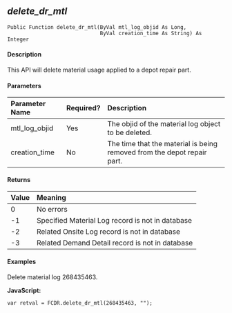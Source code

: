 _delete_dr_mtl_
-----------------

```
Public Function delete_dr_mtl(ByVal mtl_log_objid As Long,
							  ByVal creation_time As String) As Integer
```

#### Description

This API will delete material usage applied to a depot repair part.

#### Parameters

| Parameter Name | Required? | Description |
|:--- |:--- |:--- |
| mtl_log_objid | Yes | The objid of the material log object to be deleted. |
| creation_time | No | The time that the material is being removed from the depot repair part. |

#### Returns

| Value | Meaning |
|:--- |:--- |
| 0 | No errors |
| -1 | Specified Material Log record is not in database |
| -2 | Related Onsite Log record is not in database |
| -3 | Related Demand Detail record is not in database |

#### Examples

Delete material log 268435463.

**JavaScript:**
```
var retval = FCDR.delete_dr_mtl(268435463, "");
```